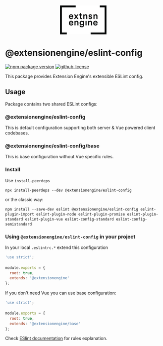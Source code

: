 <p align="center">
  <a href="#">
    <img width="150" src="logo.png">
  </a>
</p>

# @extensionengine/eslint-config
[![npm package version](https://badgen.net/npm/v/@extensionengine/eslint-config)](https://npm.im/@extensionengine/eslint-config) [![github license](https://badgen.net/github/license/extensionengine/eslint-config)](https://github.com/extensionengine/eslint-config/blob/master/LICENSE)

This package provides Extension Engine's extensible ESLint config.

## Usage

Package contains two shared ESLint configs:

### @extensionengine/eslint-config

This is default configuration supporting both server & Vue powered client codebases.

### @extensionengine/eslint-config/base

This is base configuration without Vue specific rules.

### Install

Use `install-peerdeps`

```
npx install-peerdeps --dev @extensionengine/eslint-config
```
or the classic way:
```
npm install --save-dev eslint @extensionengine/eslint-config eslint-plugin-import eslint-plugin-node eslint-plugin-promise eslint-plugin-standard eslint-plugin-vue eslint-config-standard eslint-config-semistandard
```

### Using `@extensionengine/eslint-config` in your project
In your local `.eslintrc.*` extend this configuration

```js
'use strict';

module.exports = {
  root: true,
  extends: '@extensionengine'
};
```

If you don't need Vue you can use base configuration:

```js
'use strict';

module.exports = {
  root: true,
  extends: '@extensionengine/base'
};
```

Check [ESlint documentation](https://eslint.org/docs/rules/) for rules explanation. 
